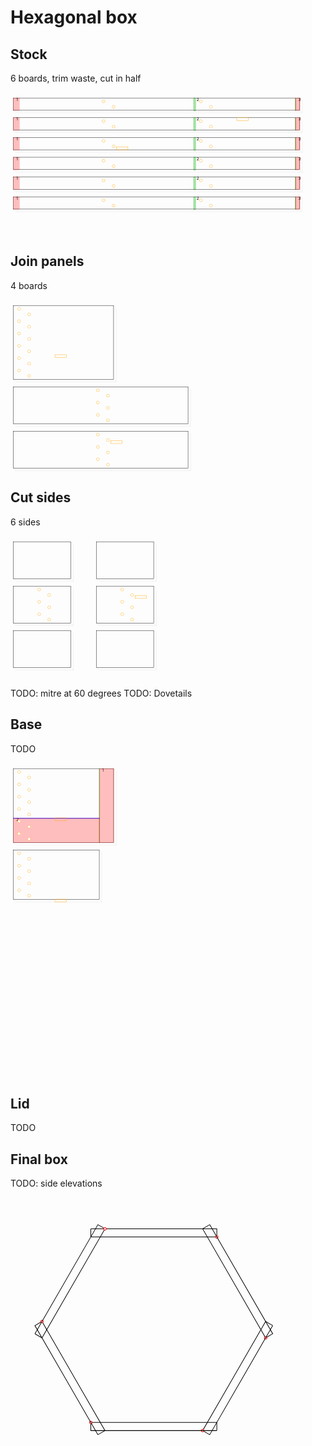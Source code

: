 # Hexagonal box
## Stock
6 boards, trim waste, cut in half

<svg width="1100" viewBox="0 0 1100 500" xmlns="http://www.w3.org/2000/svg">
<rect x="10.0" y="20.0" width="1000.0" height="43.0" style="fill: none; stroke: black; stroke-width: 1;" />
<polyline fill="none" stroke-width="0.2" stroke-dasharray="" stroke="gray" points="10.0,63.0 19.192388155425117,72.19238815542512 1019.1923881554251,72.19238815542512 1019.1923881554251,72.19238815542512 1010.0,63.0" />
<polyline fill="none" stroke-width="0.2" stroke-dasharray="" stroke="gray" points="1010.0,20.0 1019.1923881554251,29.192388155425117 1019.1923881554251,72.19238815542512" />
<rect x="10.0" y="20.0" width="21.0" height="44.0" style="fill: rgba(255,0,0,0.25); stroke: rgba(255,0,0,0.25); stroke-width: 1;" />
<text style="" text-anchor="left" x="20.0" y="30.0" fill="black">1</text>
<rect x="640.0" y="20.0" width="6.0" height="44.0" style="fill: rgba(0,255,0,0.25); stroke: green; stroke-width: 1;" />
<text style="" text-anchor="left" x="650.0" y="30.0" fill="black">2</text>
<rect x="995.0" y="20.0" width="1.0" height="44.0" style="fill: rgba(0,255,0,0.25); stroke: green; stroke-width: 1;" />
<text style="" text-anchor="left" x="1005.0" y="30.0" fill="black">3</text>
<rect x="995.0" y="20.0" width="16.0" height="44.0" style="fill: rgba(255,0,0,0.25); stroke: rgba(255,0,0,0.25); stroke-width: 1;" />
<circle cx="325.0" cy="32.0" r="5.0" stroke="orange" fill="white" stroke-width="1" />
<circle cx="360.0" cy="51.0" r="5.0" stroke="orange" fill="white" stroke-width="1" />
<circle cx="665.0" cy="32.0" r="5.0" stroke="orange" fill="white" stroke-width="1" />
<circle cx="700.0" cy="51.0" r="5.0" stroke="orange" fill="white" stroke-width="1" />
<rect x="10.0" y="89.0" width="1000.0" height="43.0" style="fill: none; stroke: black; stroke-width: 1;" />
<polyline fill="none" stroke-width="0.2" stroke-dasharray="" stroke="gray" points="10.0,132.0 19.192388155425117,141.1923881554251 1019.1923881554251,141.1923881554251 1019.1923881554251,141.1923881554251 1010.0,132.0" />
<polyline fill="none" stroke-width="0.2" stroke-dasharray="" stroke="gray" points="1010.0,89.0 1019.1923881554251,98.19238815542512 1019.1923881554251,141.1923881554251" />
<rect x="10.0" y="89.0" width="21.0" height="44.0" style="fill: rgba(255,0,0,0.25); stroke: rgba(255,0,0,0.25); stroke-width: 1;" />
<text style="" text-anchor="left" x="20.0" y="99.0" fill="black">1</text>
<rect x="640.0" y="89.0" width="6.0" height="44.0" style="fill: rgba(0,255,0,0.25); stroke: green; stroke-width: 1;" />
<text style="" text-anchor="left" x="650.0" y="99.0" fill="black">2</text>
<rect x="995.0" y="89.0" width="1.0" height="44.0" style="fill: rgba(0,255,0,0.25); stroke: green; stroke-width: 1;" />
<text style="" text-anchor="left" x="1005.0" y="99.0" fill="black">3</text>
<rect x="995.0" y="89.0" width="16.0" height="44.0" style="fill: rgba(255,0,0,0.25); stroke: rgba(255,0,0,0.25); stroke-width: 1;" />
<rect x="790.0" y="89.0" width="40.0" height="10.0" style="fill: none; stroke: orange; stroke-width: 1;" />
<circle cx="325.0" cy="101.0" r="5.0" stroke="orange" fill="white" stroke-width="1" />
<circle cx="360.0" cy="120.0" r="5.0" stroke="orange" fill="white" stroke-width="1" />
<circle cx="665.0" cy="101.0" r="5.0" stroke="orange" fill="white" stroke-width="1" />
<circle cx="700.0" cy="120.0" r="5.0" stroke="orange" fill="white" stroke-width="1" />
<rect x="10.0" y="158.0" width="1000.0" height="43.0" style="fill: none; stroke: black; stroke-width: 1;" />
<polyline fill="none" stroke-width="0.2" stroke-dasharray="" stroke="gray" points="10.0,201.0 19.192388155425117,210.1923881554251 1019.1923881554251,210.1923881554251 1019.1923881554251,210.1923881554251 1010.0,201.0" />
<polyline fill="none" stroke-width="0.2" stroke-dasharray="" stroke="gray" points="1010.0,158.0 1019.1923881554251,167.1923881554251 1019.1923881554251,210.1923881554251" />
<rect x="10.0" y="158.0" width="21.0" height="44.0" style="fill: rgba(255,0,0,0.25); stroke: rgba(255,0,0,0.25); stroke-width: 1;" />
<text style="" text-anchor="left" x="20.0" y="168.0" fill="black">1</text>
<rect x="640.0" y="158.0" width="6.0" height="44.0" style="fill: rgba(0,255,0,0.25); stroke: green; stroke-width: 1;" />
<text style="" text-anchor="left" x="650.0" y="168.0" fill="black">2</text>
<rect x="995.0" y="158.0" width="1.0" height="44.0" style="fill: rgba(0,255,0,0.25); stroke: green; stroke-width: 1;" />
<text style="" text-anchor="left" x="1005.0" y="168.0" fill="black">3</text>
<rect x="995.0" y="158.0" width="16.0" height="44.0" style="fill: rgba(255,0,0,0.25); stroke: rgba(255,0,0,0.25); stroke-width: 1;" />
<rect x="370.0" y="191.0" width="40.0" height="10.0" style="fill: none; stroke: orange; stroke-width: 1;" />
<circle cx="325.0" cy="170.0" r="5.0" stroke="orange" fill="white" stroke-width="1" />
<circle cx="360.0" cy="189.0" r="5.0" stroke="orange" fill="white" stroke-width="1" />
<circle cx="665.0" cy="170.0" r="5.0" stroke="orange" fill="white" stroke-width="1" />
<circle cx="700.0" cy="189.0" r="5.0" stroke="orange" fill="white" stroke-width="1" />
<rect x="10.0" y="227.0" width="1000.0" height="43.0" style="fill: none; stroke: black; stroke-width: 1;" />
<polyline fill="none" stroke-width="0.2" stroke-dasharray="" stroke="gray" points="10.0,270.0 19.192388155425117,279.19238815542514 1019.1923881554251,279.19238815542514 1019.1923881554251,279.19238815542514 1010.0,270.0" />
<polyline fill="none" stroke-width="0.2" stroke-dasharray="" stroke="gray" points="1010.0,227.0 1019.1923881554251,236.1923881554251 1019.1923881554251,279.19238815542514" />
<rect x="10.0" y="227.0" width="21.0" height="44.0" style="fill: rgba(255,0,0,0.25); stroke: rgba(255,0,0,0.25); stroke-width: 1;" />
<text style="" text-anchor="left" x="20.0" y="237.0" fill="black">1</text>
<rect x="640.0" y="227.0" width="6.0" height="44.0" style="fill: rgba(0,255,0,0.25); stroke: green; stroke-width: 1;" />
<text style="" text-anchor="left" x="650.0" y="237.0" fill="black">2</text>
<rect x="995.0" y="227.0" width="1.0" height="44.0" style="fill: rgba(0,255,0,0.25); stroke: green; stroke-width: 1;" />
<text style="" text-anchor="left" x="1005.0" y="237.0" fill="black">3</text>
<rect x="995.0" y="227.0" width="16.0" height="44.0" style="fill: rgba(255,0,0,0.25); stroke: rgba(255,0,0,0.25); stroke-width: 1;" />
<circle cx="325.0" cy="239.0" r="5.0" stroke="orange" fill="white" stroke-width="1" />
<circle cx="360.0" cy="258.0" r="5.0" stroke="orange" fill="white" stroke-width="1" />
<circle cx="665.0" cy="239.0" r="5.0" stroke="orange" fill="white" stroke-width="1" />
<circle cx="700.0" cy="258.0" r="5.0" stroke="orange" fill="white" stroke-width="1" />
<rect x="10.0" y="296.0" width="1000.0" height="43.0" style="fill: none; stroke: black; stroke-width: 1;" />
<polyline fill="none" stroke-width="0.2" stroke-dasharray="" stroke="gray" points="10.0,339.0 19.192388155425117,348.19238815542514 1019.1923881554251,348.19238815542514 1019.1923881554251,348.19238815542514 1010.0,339.0" />
<polyline fill="none" stroke-width="0.2" stroke-dasharray="" stroke="gray" points="1010.0,296.0 1019.1923881554251,305.19238815542514 1019.1923881554251,348.19238815542514" />
<rect x="10.0" y="296.0" width="21.0" height="44.0" style="fill: rgba(255,0,0,0.25); stroke: rgba(255,0,0,0.25); stroke-width: 1;" />
<text style="" text-anchor="left" x="20.0" y="306.0" fill="black">1</text>
<rect x="640.0" y="296.0" width="6.0" height="44.0" style="fill: rgba(0,255,0,0.25); stroke: green; stroke-width: 1;" />
<text style="" text-anchor="left" x="650.0" y="306.0" fill="black">2</text>
<rect x="995.0" y="296.0" width="1.0" height="44.0" style="fill: rgba(0,255,0,0.25); stroke: green; stroke-width: 1;" />
<text style="" text-anchor="left" x="1005.0" y="306.0" fill="black">3</text>
<rect x="995.0" y="296.0" width="16.0" height="44.0" style="fill: rgba(255,0,0,0.25); stroke: rgba(255,0,0,0.25); stroke-width: 1;" />
<circle cx="325.0" cy="308.0" r="5.0" stroke="orange" fill="white" stroke-width="1" />
<circle cx="360.0" cy="327.0" r="5.0" stroke="orange" fill="white" stroke-width="1" />
<circle cx="665.0" cy="308.0" r="5.0" stroke="orange" fill="white" stroke-width="1" />
<circle cx="700.0" cy="327.0" r="5.0" stroke="orange" fill="white" stroke-width="1" />
<rect x="10.0" y="365.0" width="1000.0" height="43.0" style="fill: none; stroke: black; stroke-width: 1;" />
<polyline fill="none" stroke-width="0.2" stroke-dasharray="" stroke="gray" points="10.0,408.0 19.192388155425117,417.19238815542514 1019.1923881554251,417.19238815542514 1019.1923881554251,417.19238815542514 1010.0,408.0" />
<polyline fill="none" stroke-width="0.2" stroke-dasharray="" stroke="gray" points="1010.0,365.0 1019.1923881554251,374.19238815542514 1019.1923881554251,417.19238815542514" />
<rect x="10.0" y="365.0" width="21.0" height="44.0" style="fill: rgba(255,0,0,0.25); stroke: rgba(255,0,0,0.25); stroke-width: 1;" />
<text style="" text-anchor="left" x="20.0" y="375.0" fill="black">1</text>
<rect x="640.0" y="365.0" width="6.0" height="44.0" style="fill: rgba(0,255,0,0.25); stroke: green; stroke-width: 1;" />
<text style="" text-anchor="left" x="650.0" y="375.0" fill="black">2</text>
<rect x="995.0" y="365.0" width="1.0" height="44.0" style="fill: rgba(0,255,0,0.25); stroke: green; stroke-width: 1;" />
<text style="" text-anchor="left" x="1005.0" y="375.0" fill="black">3</text>
<rect x="995.0" y="365.0" width="16.0" height="44.0" style="fill: rgba(255,0,0,0.25); stroke: rgba(255,0,0,0.25); stroke-width: 1;" />
<circle cx="325.0" cy="377.0" r="5.0" stroke="orange" fill="white" stroke-width="1" />
<circle cx="360.0" cy="396.0" r="5.0" stroke="orange" fill="white" stroke-width="1" />
<circle cx="665.0" cy="377.0" r="5.0" stroke="orange" fill="white" stroke-width="1" />
<circle cx="700.0" cy="396.0" r="5.0" stroke="orange" fill="white" stroke-width="1" />
</svg>


## Join panels
4 boards

<svg width="1100" viewBox="0 0 1100 600" xmlns="http://www.w3.org/2000/svg">
<rect x="10.0" y="20.0" width="350.0" height="258.0" style="fill: none; stroke: black; stroke-width: 1;" />
<polyline fill="none" stroke-width="0.2" stroke-dasharray="" stroke="gray" points="10.0,278.0 19.192388155425117,287.19238815542514 369.19238815542514,287.19238815542514 369.19238815542514,287.19238815542514 360.0,278.0" />
<polyline fill="none" stroke-width="0.2" stroke-dasharray="" stroke="gray" points="360.0,20.0 369.19238815542514,29.192388155425117 369.19238815542514,287.19238815542514" />
<circle cx="30.0" cy="32.0" r="5.0" stroke="orange" fill="white" stroke-width="1" />
<circle cx="65.0" cy="51.0" r="5.0" stroke="orange" fill="white" stroke-width="1" />
<circle cx="30.0" cy="75.0" r="5.0" stroke="orange" fill="white" stroke-width="1" />
<circle cx="65.0" cy="94.0" r="5.0" stroke="orange" fill="white" stroke-width="1" />
<circle cx="30.0" cy="118.0" r="5.0" stroke="orange" fill="white" stroke-width="1" />
<circle cx="65.0" cy="137.0" r="5.0" stroke="orange" fill="white" stroke-width="1" />
<circle cx="30.0" cy="161.0" r="5.0" stroke="orange" fill="white" stroke-width="1" />
<circle cx="65.0" cy="180.0" r="5.0" stroke="orange" fill="white" stroke-width="1" />
<rect x="155.0" y="192.0" width="40.0" height="10.0" style="fill: none; stroke: orange; stroke-width: 1;" />
<circle cx="30.0" cy="204.0" r="5.0" stroke="orange" fill="white" stroke-width="1" />
<circle cx="65.0" cy="223.0" r="5.0" stroke="orange" fill="white" stroke-width="1" />
<circle cx="30.0" cy="247.0" r="5.0" stroke="orange" fill="white" stroke-width="1" />
<circle cx="65.0" cy="266.0" r="5.0" stroke="orange" fill="white" stroke-width="1" />
<rect x="10.0" y="304.0" width="610.0" height="129.0" style="fill: none; stroke: black; stroke-width: 1;" />
<polyline fill="none" stroke-width="0.2" stroke-dasharray="" stroke="gray" points="10.0,433.0 19.192388155425117,442.19238815542514 629.1923881554251,442.19238815542514 629.1923881554251,442.19238815542514 620.0,433.0" />
<polyline fill="none" stroke-width="0.2" stroke-dasharray="" stroke="gray" points="620.0,304.0 629.1923881554251,313.19238815542514 629.1923881554251,442.19238815542514" />
<circle cx="305.0" cy="316.0" r="5.0" stroke="orange" fill="white" stroke-width="1" />
<circle cx="340.0" cy="335.0" r="5.0" stroke="orange" fill="white" stroke-width="1" />
<circle cx="305.0" cy="359.0" r="5.0" stroke="orange" fill="white" stroke-width="1" />
<circle cx="340.0" cy="378.0" r="5.0" stroke="orange" fill="white" stroke-width="1" />
<circle cx="305.0" cy="402.0" r="5.0" stroke="orange" fill="white" stroke-width="1" />
<circle cx="340.0" cy="421.0" r="5.0" stroke="orange" fill="white" stroke-width="1" />
<rect x="10.0" y="459.0" width="610.0" height="129.0" style="fill: none; stroke: black; stroke-width: 1;" />
<polyline fill="none" stroke-width="0.2" stroke-dasharray="" stroke="gray" points="10.0,588.0 19.192388155425117,597.1923881554251 629.1923881554251,597.1923881554251 629.1923881554251,597.1923881554251 620.0,588.0" />
<polyline fill="none" stroke-width="0.2" stroke-dasharray="" stroke="gray" points="620.0,459.0 629.1923881554251,468.19238815542514 629.1923881554251,597.1923881554251" />
<rect x="350.0" y="492.0" width="40.0" height="10.0" style="fill: none; stroke: orange; stroke-width: 1;" />
<circle cx="305.0" cy="471.0" r="5.0" stroke="orange" fill="white" stroke-width="1" />
<circle cx="340.0" cy="490.0" r="5.0" stroke="orange" fill="white" stroke-width="1" />
<circle cx="305.0" cy="514.0" r="5.0" stroke="orange" fill="white" stroke-width="1" />
<circle cx="340.0" cy="533.0" r="5.0" stroke="orange" fill="white" stroke-width="1" />
<circle cx="305.0" cy="557.0" r="5.0" stroke="orange" fill="white" stroke-width="1" />
<circle cx="340.0" cy="576.0" r="5.0" stroke="orange" fill="white" stroke-width="1" />
</svg>


## Cut sides
6 sides

<svg width="1100" viewBox="0 0 1100 500" xmlns="http://www.w3.org/2000/svg">
<rect x="10.0" y="20.0" width="200.0" height="129.0" style="fill: none; stroke: black; stroke-width: 1;" />
<polyline fill="none" stroke-width="0.2" stroke-dasharray="" stroke="gray" points="10.0,149.0 19.192388155425117,158.1923881554251 219.1923881554251,158.1923881554251 219.1923881554251,158.1923881554251 210.0,149.0" />
<polyline fill="none" stroke-width="0.2" stroke-dasharray="" stroke="gray" points="210.0,20.0 219.1923881554251,29.192388155425117 219.1923881554251,158.1923881554251" />
<rect x="10.0" y="175.0" width="200.0" height="129.0" style="fill: none; stroke: black; stroke-width: 1;" />
<polyline fill="none" stroke-width="0.2" stroke-dasharray="" stroke="gray" points="10.0,304.0 19.192388155425117,313.19238815542514 219.1923881554251,313.19238815542514 219.1923881554251,313.19238815542514 210.0,304.0" />
<polyline fill="none" stroke-width="0.2" stroke-dasharray="" stroke="gray" points="210.0,175.0 219.1923881554251,184.1923881554251 219.1923881554251,313.19238815542514" />
<circle cx="100.0" cy="187.0" r="5.0" stroke="orange" fill="white" stroke-width="1" />
<circle cx="135.0" cy="206.0" r="5.0" stroke="orange" fill="white" stroke-width="1" />
<circle cx="100.0" cy="230.0" r="5.0" stroke="orange" fill="white" stroke-width="1" />
<circle cx="135.0" cy="249.0" r="5.0" stroke="orange" fill="white" stroke-width="1" />
<circle cx="100.0" cy="273.0" r="5.0" stroke="orange" fill="white" stroke-width="1" />
<circle cx="135.0" cy="292.0" r="5.0" stroke="orange" fill="white" stroke-width="1" />
<rect x="10.0" y="330.0" width="200.0" height="129.0" style="fill: none; stroke: black; stroke-width: 1;" />
<polyline fill="none" stroke-width="0.2" stroke-dasharray="" stroke="gray" points="10.0,459.0 19.192388155425117,468.19238815542514 219.1923881554251,468.19238815542514 219.1923881554251,468.19238815542514 210.0,459.0" />
<polyline fill="none" stroke-width="0.2" stroke-dasharray="" stroke="gray" points="210.0,330.0 219.1923881554251,339.19238815542514 219.1923881554251,468.19238815542514" />
<rect x="300.0" y="20.0" width="200.0" height="129.0" style="fill: none; stroke: black; stroke-width: 1;" />
<polyline fill="none" stroke-width="0.2" stroke-dasharray="" stroke="gray" points="300.0,149.0 309.19238815542514,158.1923881554251 509.19238815542514,158.1923881554251 509.19238815542514,158.1923881554251 500.0,149.0" />
<polyline fill="none" stroke-width="0.2" stroke-dasharray="" stroke="gray" points="500.0,20.0 509.19238815542514,29.192388155425117 509.19238815542514,158.1923881554251" />
<rect x="300.0" y="175.0" width="200.0" height="129.0" style="fill: none; stroke: black; stroke-width: 1;" />
<polyline fill="none" stroke-width="0.2" stroke-dasharray="" stroke="gray" points="300.0,304.0 309.19238815542514,313.19238815542514 509.19238815542514,313.19238815542514 509.19238815542514,313.19238815542514 500.0,304.0" />
<polyline fill="none" stroke-width="0.2" stroke-dasharray="" stroke="gray" points="500.0,175.0 509.19238815542514,184.1923881554251 509.19238815542514,313.19238815542514" />
<rect x="435.0" y="208.0" width="40.0" height="10.0" style="fill: none; stroke: orange; stroke-width: 1;" />
<circle cx="390.0" cy="187.0" r="5.0" stroke="orange" fill="white" stroke-width="1" />
<circle cx="425.0" cy="206.0" r="5.0" stroke="orange" fill="white" stroke-width="1" />
<circle cx="390.0" cy="230.0" r="5.0" stroke="orange" fill="white" stroke-width="1" />
<circle cx="425.0" cy="249.0" r="5.0" stroke="orange" fill="white" stroke-width="1" />
<circle cx="390.0" cy="273.0" r="5.0" stroke="orange" fill="white" stroke-width="1" />
<circle cx="425.0" cy="292.0" r="5.0" stroke="orange" fill="white" stroke-width="1" />
<rect x="300.0" y="330.0" width="200.0" height="129.0" style="fill: none; stroke: black; stroke-width: 1;" />
<polyline fill="none" stroke-width="0.2" stroke-dasharray="" stroke="gray" points="300.0,459.0 309.19238815542514,468.19238815542514 509.19238815542514,468.19238815542514 509.19238815542514,468.19238815542514 500.0,459.0" />
<polyline fill="none" stroke-width="0.2" stroke-dasharray="" stroke="gray" points="500.0,330.0 509.19238815542514,339.19238815542514 509.19238815542514,468.19238815542514" />
</svg>


TODO: mitre at 60 degrees
TODO: Dovetails
## Base
TODO

<svg width="1100" viewBox="0 0 1100 1100" xmlns="http://www.w3.org/2000/svg">
<rect x="10.0" y="20.0" width="350.0" height="258.0" style="fill: none; stroke: black; stroke-width: 1;" />
<polyline fill="none" stroke-width="0.2" stroke-dasharray="" stroke="gray" points="10.0,278.0 19.192388155425117,287.19238815542514 369.19238815542514,287.19238815542514 369.19238815542514,287.19238815542514 360.0,278.0" />
<polyline fill="none" stroke-width="0.2" stroke-dasharray="" stroke="gray" points="360.0,20.0 369.19238815542514,29.192388155425117 369.19238815542514,287.19238815542514" />
<rect x="310.0" y="20.0" width="1.0" height="259.0" style="fill: rgba(0,255,0,0.25); stroke: green; stroke-width: 1;" />
<text style="" text-anchor="left" x="320.0" y="30.0" fill="black">1</text>
<rect x="310.0" y="20.0" width="51.0" height="259.0" style="fill: rgba(255,0,0,0.25); stroke: rgba(255,0,0,0.25); stroke-width: 1;" />
<rect x="10.0" y="193.20508075688772" width="301.0" height="1.0" style="fill: rgba(0,0,255,0.25); stroke: blue; stroke-width: 1;" />
<text style="" text-anchor="left" x="20.0" y="203.20508075688772" fill="black">2</text>
<rect x="10.0" y="193.20508075688772" width="301.0" height="85.79491924311228" style="fill: rgba(255,0,0,0.25); stroke: rgba(255,0,0,0.25); stroke-width: 1;" />
<circle cx="30.0" cy="32.0" r="5.0" stroke="orange" fill="white" stroke-width="1" />
<circle cx="65.0" cy="51.0" r="5.0" stroke="orange" fill="white" stroke-width="1" />
<circle cx="30.0" cy="75.0" r="5.0" stroke="orange" fill="white" stroke-width="1" />
<circle cx="65.0" cy="94.0" r="5.0" stroke="orange" fill="white" stroke-width="1" />
<circle cx="30.0" cy="118.0" r="5.0" stroke="orange" fill="white" stroke-width="1" />
<circle cx="65.0" cy="137.0" r="5.0" stroke="orange" fill="white" stroke-width="1" />
<circle cx="30.0" cy="161.0" r="5.0" stroke="orange" fill="white" stroke-width="1" />
<circle cx="65.0" cy="180.0" r="5.0" stroke="orange" fill="white" stroke-width="1" />
<rect x="155.0" y="192.0" width="40.0" height="10.0" style="fill: none; stroke: orange; stroke-width: 1;" />
<circle cx="30.0" cy="204.0" r="5.0" stroke="orange" fill="white" stroke-width="1" />
<circle cx="65.0" cy="223.0" r="5.0" stroke="orange" fill="white" stroke-width="1" />
<circle cx="30.0" cy="247.0" r="5.0" stroke="orange" fill="white" stroke-width="1" />
<circle cx="65.0" cy="266.0" r="5.0" stroke="orange" fill="white" stroke-width="1" />
<rect x="10.0" y="304.0" width="300.0" height="173.20508075688772" style="fill: none; stroke: black; stroke-width: 1;" />
<polyline fill="none" stroke-width="0.2" stroke-dasharray="" stroke="gray" points="10.0,477.2050807568877 19.192388155425117,486.39746891231283 319.19238815542514,486.39746891231283 319.19238815542514,486.39746891231283 310.0,477.2050807568877" />
<polyline fill="none" stroke-width="0.2" stroke-dasharray="" stroke="gray" points="310.0,304.0 319.19238815542514,313.19238815542514 319.19238815542514,486.39746891231283" />
<circle cx="30.0" cy="316.0" r="5.0" stroke="orange" fill="white" stroke-width="1" />
<circle cx="65.0" cy="335.0" r="5.0" stroke="orange" fill="white" stroke-width="1" />
<circle cx="30.0" cy="359.0" r="5.0" stroke="orange" fill="white" stroke-width="1" />
<circle cx="65.0" cy="378.0" r="5.0" stroke="orange" fill="white" stroke-width="1" />
<circle cx="30.0" cy="402.0" r="5.0" stroke="orange" fill="white" stroke-width="1" />
<circle cx="65.0" cy="421.0" r="5.0" stroke="orange" fill="white" stroke-width="1" />
<circle cx="30.0" cy="445.0" r="5.0" stroke="orange" fill="white" stroke-width="1" />
<circle cx="65.0" cy="464.0" r="5.0" stroke="orange" fill="white" stroke-width="1" />
<rect x="155.0" y="476.0" width="40.0" height="10.0" style="fill: none; stroke: orange; stroke-width: 1;" />
</svg>


## Lid
TODO
## Final box
TODO: side elevations

<svg width="1000" viewBox="0 0 500 500" xmlns="http://www.w3.org/2000/svg">
<polyline fill="none" stroke-width="1" stroke-dasharray="" stroke="black" points="127.48333950160459,50.0 327.48333950160463,50.0 327.48333950160463,63.0 127.48333950160459,63.0 127.48333950160459,50.0" />
<circle cx="327.48333950160463" cy="63.0" r="2" stroke="red" fill="white" stroke-width="1" />
<polyline fill="none" stroke-width="1" stroke-dasharray="" stroke="black" points="316.22500925240695,43.5 416.22500925240695,216.70508075688772 404.96667900320926,223.20508075688772 304.96667900320926,50.0 316.22500925240695,43.5" />
<circle cx="404.96667900320926" cy="223.20508075688772" r="2" stroke="red" fill="white" stroke-width="1" />
<polyline fill="none" stroke-width="1" stroke-dasharray="" stroke="black" points="416.22500925240695,203.70508075688772 316.225009252407,376.9101615137755 304.9666790032093,370.4101615137755 404.96667900320926,197.20508075688772 416.22500925240695,203.70508075688772" />
<circle cx="304.9666790032093" cy="370.4101615137755" r="2" stroke="red" fill="white" stroke-width="1" />
<polyline fill="none" stroke-width="1" stroke-dasharray="" stroke="black" points="327.48333950160475,370.4101615137755 127.48333950160472,370.4101615137755 127.48333950160472,357.4101615137755 327.48333950160475,357.4101615137755 327.48333950160475,370.4101615137755" />
<circle cx="127.48333950160472" cy="357.4101615137755" r="2" stroke="red" fill="white" stroke-width="1" />
<polyline fill="none" stroke-width="1" stroke-dasharray="" stroke="black" points="138.74166975080243,376.9101615137755 38.74166975080233,203.7050807568878 50.00000000000003,197.2050807568878 150.0000000000001,370.4101615137755 138.74166975080243,376.9101615137755" />
<circle cx="50.00000000000003" cy="197.2050807568878" r="2" stroke="red" fill="white" stroke-width="1" />
<polyline fill="none" stroke-width="1" stroke-dasharray="" stroke="black" points="38.74166975080232,216.7050807568878 138.74166975080234,43.500000000000085 150.00000000000006,50.000000000000085 50.00000000000003,223.2050807568878 38.74166975080232,216.7050807568878" />
<circle cx="150.00000000000006" cy="50.000000000000085" r="2" stroke="red" fill="white" stroke-width="1" />
</svg>


